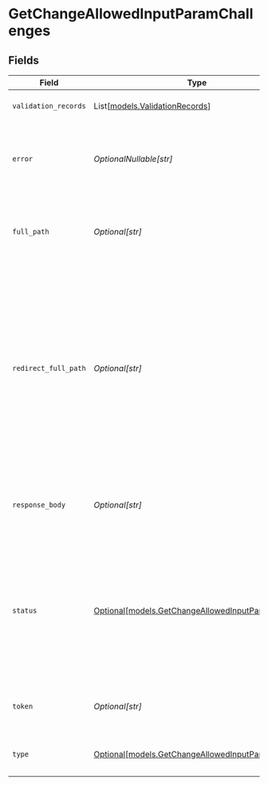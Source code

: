 # GetChangeAllowedInputParamChallenges


## Fields

| Field                                                                                                                                                                                                                 | Type                                                                                                                                                                                                                  | Required                                                                                                                                                                                                              | Description                                                                                                                                                                                                           |
| --------------------------------------------------------------------------------------------------------------------------------------------------------------------------------------------------------------------- | --------------------------------------------------------------------------------------------------------------------------------------------------------------------------------------------------------------------- | --------------------------------------------------------------------------------------------------------------------------------------------------------------------------------------------------------------------- | --------------------------------------------------------------------------------------------------------------------------------------------------------------------------------------------------------------------- |
| `validation_records`                                                                                                                                                                                                  | List[[models.ValidationRecords](../models/validationrecords.md)]                                                                                                                                                      | :heavy_check_mark:                                                                                                                                                                                                    | Validation attempts and status.                                                                                                                                                                                       |
| `error`                                                                                                                                                                                                               | *OptionalNullable[str]*                                                                                                                                                                                               | :heavy_minus_sign:                                                                                                                                                                                                    | Error message describing failure to validate domain control.                                                                                                                                                          |
| `full_path`                                                                                                                                                                                                           | *Optional[str]*                                                                                                                                                                                                       | :heavy_minus_sign:                                                                                                                                                                                                    | URL where Let's Encrypt requests and expects to find 'token' as content.                                                                                                                                              |
| `redirect_full_path`                                                                                                                                                                                                  | *Optional[str]*                                                                                                                                                                                                       | :heavy_minus_sign:                                                                                                                                                                                                    | The URL where Akamai publishes `responseBody` for Let's Encrypt to validate. The client can configure a redirect at `fullPath` to redirect requests to this URL, keeping in mind that the token may change over time. |
| `response_body`                                                                                                                                                                                                       | *Optional[str]*                                                                                                                                                                                                       | :heavy_minus_sign:                                                                                                                                                                                                    | The data Let's Encrypt expects to find served at `fullPath` URL.                                                                                                                                                      |
| `status`                                                                                                                                                                                                              | [Optional[models.GetChangeAllowedInputParamStatus]](../models/getchangeallowedinputparamstatus.md)                                                                                                                    | :heavy_minus_sign:                                                                                                                                                                                                    | The domain validation status. Current values include `Preparing`, `Pending`, `Awaiting user`, `Valid`, `Invalid`, `Error` & `Ready for Validation`.                                                                   |
| `token`                                                                                                                                                                                                               | *Optional[str]*                                                                                                                                                                                                       | :heavy_minus_sign:                                                                                                                                                                                                    | The validation token issued by Let's Encrypt.                                                                                                                                                                         |
| `type`                                                                                                                                                                                                                | [Optional[models.GetChangeAllowedInputParamType]](../models/getchangeallowedinputparamtype.md)                                                                                                                        | :heavy_minus_sign:                                                                                                                                                                                                    | Validation type. Either `dns-01` or `http-01`.                                                                                                                                                                        |